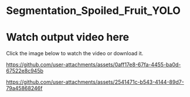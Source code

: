# Segmentation_Spoiled_Fruit_YOLO

# Watch output video here 

Click the image below to watch the video or download it.

https://github.com/user-attachments/assets/0aff17e8-67fa-4455-ba0d-67522e8c945b





https://github.com/user-attachments/assets/2541471c-b543-4144-89d7-79a45868246f

